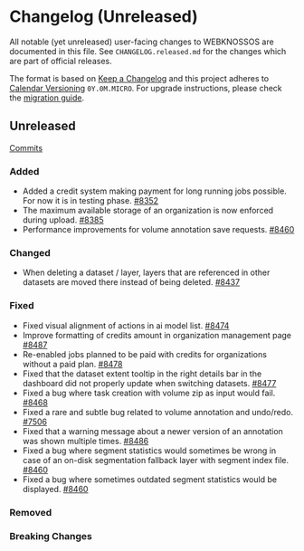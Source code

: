 # Changelog (Unreleased)

All notable (yet unreleased) user-facing changes to WEBKNOSSOS are documented in this file.
See `CHANGELOG.released.md` for the changes which are part of official releases.

The format is based on [Keep a Changelog](http://keepachangelog.com/en/1.0.0/)
and this project adheres to [Calendar Versioning](http://calver.org/) `0Y.0M.MICRO`.
For upgrade instructions, please check the [migration guide](MIGRATIONS.released.md).

## Unreleased
[Commits](https://github.com/scalableminds/webknossos/compare/25.03.0...HEAD)

### Added
- Added a credit system making payment for long running jobs possible. For now it is in testing phase. [#8352](https://github.com/scalableminds/webknossos/pull/8352)
- The maximum available storage of an organization is now enforced during upload. [#8385](https://github.com/scalableminds/webknossos/pull/8385)
- Performance improvements for volume annotation save requests. [#8460](https://github.com/scalableminds/webknossos/pull/8460)

### Changed
- When deleting a dataset / layer, layers that are referenced in other datasets are moved there instead of being deleted. [#8437](https://github.com/scalableminds/webknossos/pull/8437/)

### Fixed
- Fixed visual alignment of actions in ai model list. [#8474](https://github.com/scalableminds/webknossos/pull/8474)
- Improve formatting of credits amount in organization management page [#8487](https://github.com/scalableminds/webknossos/pull/8487)
- Re-enabled jobs planned to be paid with credits for organizations without a paid plan. [#8478](https://github.com/scalableminds/webknossos/pull/8478)
- Fixed that the dataset extent tooltip in the right details bar in the dashboard did not properly update when switching datasets. [#8477](https://github.com/scalableminds/webknossos/pull/8477)
- Fixed a bug where task creation with volume zip as input would fail. [#8468](https://github.com/scalableminds/webknossos/pull/8468)
- Fixed a rare and subtle bug related to volume annotation and undo/redo. [#7506](https://github.com/scalableminds/webknossos/pull/7506)
- Fixed that a warning message about a newer version of an annotation was shown multiple times. [#8486](https://github.com/scalableminds/webknossos/pull/8486)
- Fixed a bug where segment statistics would sometimes be wrong in case of an on-disk segmentation fallback layer with segment index file. [#8460](https://github.com/scalableminds/webknossos/pull/8460)
- Fixed a bug where sometimes outdated segment statistics would be displayed. [#8460](https://github.com/scalableminds/webknossos/pull/8460)

### Removed

### Breaking Changes
